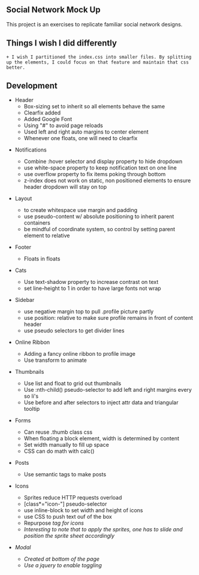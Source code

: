 ## Social Network Mock Up ##
This project is an exercises to replicate familiar social network designs.

## Things I wish I did differently ##
	+ I wish I partitioned the index.css into smaller files. By splitting up the elements, I could focus on that feature and maintain that css better. 

## Development ##
+ Header
	- Box-sizing set to inherit so all elements behave the same  
	- Clearfix added  
	- Added Google Font  
	- Using "#" to avoid page reloads  
	- Used left and right auto margins to center element
	- Whenever one floats, one will need to clearfix

* Notifications
	- Combine :hover selector and display property to hide dropdown
	- use white-space property to keep notification text on one line
	- use overflow property to fix items poking through bottom 
	- z-index does not work on static, non positioned elements to ensure header dropdown will stay on top

* Layout 
	- to create whitespace use margin and padding
	- use pseudo-content w/ absolute positioning to inherit parent containers
	- be mindful of coordinate system, so control by setting parent element to relative

* Footer  
	- Floats in floats

* Cats 
	- Use text-shadow property to increase contrast on text
	- set line-height to 1 in order to have large fonts not wrap

* Sidebar
	- use negative margin top to pull .profile picture partly 
	- use position: relative to make sure profile remains in front of content header 
	- use pseudo selectors to get divider lines 

* Online Ribbon  
	- Adding a fancy online ribbon to profile image
	- Use transform to animate

* Thumbnails  
	- Use list and float to grid out thumbnails
	- Use :nth-child() pseudo-selector to add left and right margins every so li's
	- Use before and after selectors to inject attr data and triangular tooltip

* Forms  
	- Can reuse .thumb class css
	- When floating a block element, width is determined by content
	- Set width manually to fill up space
	- CSS can do math with calc()

* Posts
	- Use semantic tags to make posts
	
* Icons
	- Sprites reduce HTTP requests overload
	- [class*="icon-"] pseudo-selector
	- use inline-block to set width and height of icons
	- use CSS to push text ouf of the box
	- Repurpose <i> tag for icons
	- Interesting to note that to apply the sprites, one has to slide and position the sprite sheet accordingly

* Modal
	- Created at bottom of the page
	- Use a jquery to enable toggling